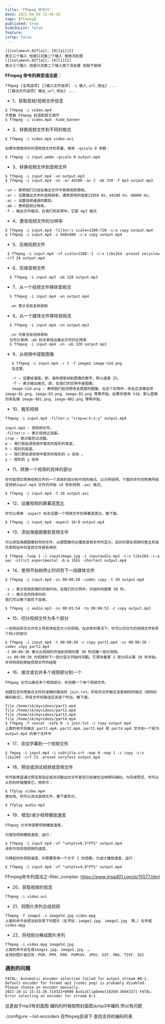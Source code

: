 ```yaml
---
title: 'FFmpeg 命令行'
date: 2021-09-09 15:46:34
tags: [FFmpeg]
published: true
hideInList: false
feature: 
isTop: false
---
```

```
[1]volume=%.02f[a1]; [0][a1][2]
表示三个输入 但是只对第二个输入 使用流处理 
[1]volume=%.02f[a1]; [0][1][2]
表示三个输入 但是只对第二个输入做了流处理 但是不使用 
```

**FFmpeg 命令的典型语法是：**
```
ffmpeg [全局选项] {[输入文件选项] -i 输入_url_地址} ...
 {[输出文件选项] 输出_url_地址} ...
```
 + 1、获取音频/视频文件信息
  ```
  $ ffmpeg -i video.mp4
  不想看 FFmpeg 标语和其它细节
  $ ffmpeg -i video.mp4 -hide_banner
  ```
  + 2、转换视频文件到不同的格式
  ```
  $ ffmpeg -i video.mp4 video.avi

  如果你想维持你的源视频文件的质量，使用 -qscale 0 参数：

  $ ffmpeg -i input.webm -qscale 0 output.mp4
  ```
  + 3、转换视频文件到音频文件
   ```
   $ ffmpeg -i input.mp4 -vn output.mp3
   $ ffmpeg -i input.mp4 -vn -ar 44100 -ac 2 -ab 320 -f mp3 output.mp3

-vn – 表明我们已经在输出文件中禁用视频录制。
-ar – 设置输出文件的音频频率。通常使用的值是22050 Hz、44100 Hz、48000 Hz。
-ac – 设置音频通道的数目。
-ab – 表明音频比特率。
-f – 输出文件格式。在我们的实例中，它是 mp3 格式
   ```
+ 4、更改视频文件的分辨率
 ```
$ ffmpeg -i input.mp4 -filter:v scale=1280:720 -c:a copy output.mp4
$ ffmpeg -i input.mp4 -s 640x480 -c:a copy output.mp4
```
+ 5、压缩视频文件
 ```
  $ ffmpeg -i input.mp4 -vf scale=1280:-1 -c:v libx264 -preset veryslow -crf 24 output.mp4
```
+ 6、压缩音频文件
```
  $ ffmpeg -i input.mp3 -ab 128 output.mp3
 ```
+ 7、从一个视频文件移除音频流
```
  $ ffmpeg -i input.mp4 -an output.mp4

  -an 表示没有音频录制
```
+ 8、从一个媒体文件移除视频流
```
  $ ffmpeg -i input.mp4 -vn output.mp3
  
  -vn 代表没有视频录制
  也可以使用 -ab 标志来指出输出文件的比特率
  $ ffmpeg -i input.mp4 -vn -ab 320 output.mp3
```
+ 9、从视频中提取图像
 ```
    $ ffmpeg -i input.mp4 -r 1 -f image2 image-%2d.png
    在这里，

    -r – 设置帧速度。即，每秒提取帧到图像的数字。默认值是 25。
    -f – 表示输出格式，即，在我们的实例中是图像。
    image-%2d.png – 表明我们如何想命名提取的图像。在这个实例中，命名应该像这样image-01.png、image-02.png、image-03.png 等等开始。如果你使用 %3d，那么图像的命名像 image-001.png、image-002.png 等等开始。
```
+ 10、裁剪视频
```
ffmpeg -i input.mp4 -filter:v "crop=w:h:x:y" output.mp4

input.mp4 – 源视频文件。
-filter:v – 表示视频过滤器。
crop – 表示裁剪过滤器。
w – 我们想自源视频中裁剪的矩形的宽度。
h – 矩形的高度。
x – 我们想自源视频中裁剪的矩形的 x 坐标 。
y – 矩形的 y 坐标
```
+ 11、转换一个视频的具体的部分
```
你可能想仅转换视频文件的一个具体的部分到不同的格式。以示例说明，下面的命令将转换所给定视频input.mp4 文件的开始 10 秒到视频 .avi 格式。

$ ffmpeg -i input.mp4 -t 10 output.avi
```
+ 12、设置视频的屏幕高宽比
```
你可以使用 -aspect 标志设置一个视频文件的屏幕高宽比，像下面。

$ ffmpeg -i input.mp4 -aspect 16:9 output.mp4
```
+ 13、添加海报图像到音频文件
```
可以添加海报图像到你的文件，以便图像将在播放音频文件时显示。这对托管在视频托管主机或共享网站中的音频文件是有用的

$ ffmpeg -loop 1 -i inputimage.jpg -i inputaudio.mp3 -c:v libx264 -c:a aac -strict experimental -b:a 192k -shortest output.mp4
```
+ 14、使用开始和停止时间剪下一段媒体文件
```
$ ffmpeg -i input.mp4 -ss 00:00:50 -codec copy -t 50 output.mp4

-s – 表示视频剪辑的开始时间。在我们的示例中，开始时间是第 50 秒。
-t – 表示总的持续时间
我们可以像下面剪下音频。

$ ffmpeg -i audio.mp3 -ss 00:01:54 -to 00:06:53 -c copy output.mp3
```
+ 15、切分视频文件为多个部分
```
一些网站将仅允许你上传具体指定大小的视频。在这样的情况下，你可以切分大的视频文件到多个较小的部分

$ ffmpeg -i input.mp4 -t 00:00:30 -c copy part1.mp4 -ss 00:00:30 -codec copy part2.mp4
-t 00:00:30 表示从视频的开始到视频的第 30 秒创建一部分视频。
-ss 00:00:30 为视频的下一部分显示开始时间戳。它意味着第 2 部分将从第 30 秒开始，并将持续到原始视频文件的结尾
```
+ 16、接合或合并多个视频部分到一个
```
FFmpeg 也可以接合多个视频部分，并创建一个单个视频文件。

创建包含你想接合文件的准确的路径的 join.txt。所有的文件都应该是相同的格式（相同的编码格式）。所有文件的路径应该逐个列出，像下面。

file /home/sk/myvideos/part1.mp4
file /home/sk/myvideos/part2.mp4
file /home/sk/myvideos/part3.mp4
file /home/sk/myvideos/part4.mp4
$ ffmpeg -f concat -safe 0 -i join.txt -c copy output.mp4
上面的命令将接合 part1.mp4、part2.mp4、part3.mp4 和 part4.mp4 文件到一个称为 output.mp4 的单个文件中
```
+ 17、添加字幕到一个视频文件
```
$ fmpeg -i input.mp4 -i subtitle.srt -map 0 -map 1 -c copy -c:v libx264 -crf 23 -preset veryfast output.mp4
```
+ 18、预览或测试视频或音频文件
```
你可能希望通过预览来验证或测试输出的文件是否已经被恰当地转码编码。为完成预览，你可以从你的终端播放它，用命令：

$ ffplay video.mp4
类似地，你可以测试音频文件，像下面所示。

$ ffplay audio.mp3
```
+ 19、增加/减少视频播放速度
```
FFmpeg 允许你调整视频播放速度。

为增加视频播放速度，运行：

$ ffmpeg -i input.mp4 -vf "setpts=0.5*PTS" output.mp4
该命令将双倍视频的速度。

为降低你的视频速度，你需要使用一个大于 1 的倍数。为减少播放速度，运行：

$ ffmpeg -i input.mp4 -vf "setpts=4.0*PTS" output.mp4
```

FFmpeg命令列語法之-filter_complex: https://www.itread01.com/p/15577.html

+ 20、获取视频的信息
```
ffmpeg -i video.avi
```

+ 21、将图片序列合成视频
```
ffmpeg -f image2 -i image%d.jpg video.mpg
上面的命令会把当前目录下的图片（名字如：image1.jpg. image2.jpg. 等…）合并成video.mpg
```

+ 22、将视频分解成图片序列
```
ffmpeg -i video.mpg image%d.jpg
上面的命令会生成image1.jpg. image2.jpg. …
支持的图片格式有：PGM. PPM. PAM. PGMYUV. JPEG. GIF. PNG. TIFF. SGI
```

### 遇到的问题
```
FATAL: Automatic encoder selection failed for output stream #0:1. Default encoder for format mp3 (codec png) is probably disabled. Please choose an encoder manually.
2021-10-11 15:31:36.714322+0800 AudioClipDemo[18260:3684337] FATAL: Error selecting an encoder for stream 0:1
```
这是由于mp3有封面图 编码的时候按照封面图从mp3中编码 所以有问题

./configure --list-encoders 在ffmpeg目录下 查找支持的编码列表
